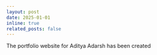 ```yaml
---
layout: post
date: 2025-01-01
inline: true
related_posts: false
---
```


The portfolio website for Aditya Adarsh has been created
